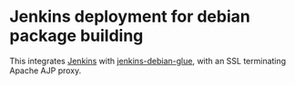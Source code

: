 # Jenkins deployment for debian package building

This integrates [Jenkins](https://jenkins.io) with
[jenkins-debian-glue](http://jenkins-debian-glue.org/), with an SSL terminating
Apache AJP proxy. 

